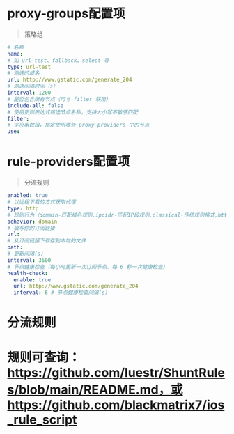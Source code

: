 # proxy-groups配置项

> 策略组

```yaml
# 名称
name:
# 如 url-test、fallback、select 等
type: url-test
# 测速的域名
url: http://www.gstatic.com/generate_204
# 测速间隔时间（s）
interval: 1200
# 是否包含所有节点（可与 filter 联用）
include-all: false
# 使用正则表达式筛选节点名称，支持大小写不敏感匹配
filter:
# 字符串数组，指定使用哪些 proxy-providers 中的节点
use:
```

# rule-providers配置项

> 分流规则

```yaml
enabled: true
# 以远程下载的方式获取代理
type: http
# 规则行为（domain-匹配域名规则,ipcidr-匹配IP段规则,classical-传统规则格式,http-用于HTTP请求规则）
behavior: domain
# 填写你的订阅链接
url:
# 从订阅链接下载存到本地的文件
path:
# 更新间隔(s)
interval: 3600
# 节点健康检查（每小时更新一次订阅节点，每 6 秒一次健康检查）
health-check:
  enable: true
  url: http://www.gstatic.com/generate_204
  interval: 6 # 节点健康检查间隔(s) 
```
  
# 分流规则
# 规则可查询：https://github.com/luestr/ShuntRules/blob/main/README.md，或 https://github.com/blackmatrix7/ios_rule_script
